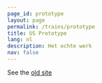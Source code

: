 ```yaml
---
page_id: prototype
layout: page
permalink: /trains/prototype
title: US Prototype
lang: nl
description: Het echte werk
nav: false
---
```


See the <a href="https://ebroerse.nl/trains/#proto">old site</a>
